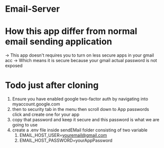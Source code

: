 # Email-Server

# How this app differ from normal email sending application

-> This app doesn't requires you to turn on less secure apps in your gmail acc
-> Which means it is secure because your gmail actual password is not exposed


# Todo just after cloning
1) Ensure you have enabled google two-factor auth by navigating into myaccount.google.com 
2) then to security tab in the menu then scroll down to App passwords click and create one for your app
3) copy that password and keep it secure and this password is what we are going to use
4) create a .env file inside sendEMail folder
    consisting of two variable
    1) EMAIL_HOST_USER=youremail@gmail.com
    2) EMAIL_HOST_PASSWORD=yourAppPassword
